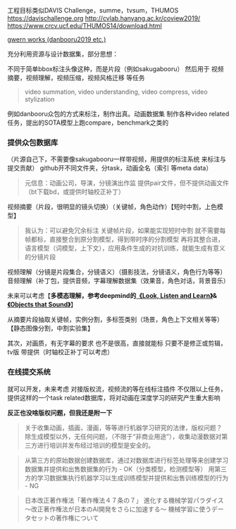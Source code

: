 工程目标类似DAVIS Challenge，summe，tvsum，THUMOS
https://davischallenge.org
http://cvlab.hanyang.ac.kr/coview2019/
https://www.crcv.ucf.edu/THUMOS14/download.html

[gwern works (danbooru2019 etc.)](https://www.gwern.net/Crops#danbooru2019-portraits)

充分利用资源与设计数据集，部分思想：

不同于简单bbox标注头像这种，而是片段（例如sakugabooru）
然后用于 视频摘要，视频理解，视频压缩，视频风格迁移 等任务
> video summation, video understanding, video compress, video stylization

例如danbooru众包的方式来标注，制作出真。动画数据集
制作各种video related任务，提出的SOTA模型上跑compare，benchmark之类的

### 提供众包数据库
（片源自己下，不需要像sakugabooru一样带视频，用提供的标注系统 来标注与提交贡献）
github开不同文件夹，分task，动画全名（索引 等meta data）
> 元信息：动画公司，导演，分镜演出作监
提供pair文件，但不提供动画文件（bt下载bd，或提供时轴校正补丁）

视频摘要（片段，很明显的镜头切换）（关键帧，角色动作）【短时中割，上色模型】
> 我认为：可以避免冗余标注
> 关键帧片段，如果能实现短时中割
> 就不需要每帧都标，直接整合到原分割模型，得到带时序的分割模型
> 再将其整合进，语言模型（词模型，上下文），应用条件生成的对抗训练，就能生成有意义的分镜片段

视频理解（分镜是片段集合，分镜语义）（摄影技法，分镜语义，角色行为等等）
音频理解（补丁包，提供音频，字幕理解数据集（效果音，角色对话，背景音乐）

未来可以考虑【**多模态理解，参考deepmind的[《Look, Listen and Learn》](https://arxiv.org/abs/1705.08168)&[《Objects that Sound》](https://arxiv.org/abs/1712.06651)**】

从摘要片段抽取关键帧，实例分割，多标签类别（场景，角色上下文相关等等）【静态图像分割，中割实验集】

其次，对画质，有无字幕的要求
也不是很高，直接就能标
只要不是修正或剪辑，tv版 带提供（时轴校正补丁可以考虑）

### 在线提交系统
就可以开发，未来考虑 对接版权流，视频流的等在线标注插件
不仅限以上任务，提供这样的一个task related数据库，将对动画在深度学习的研究产生重大影响

**反正也没啥版权问题，但我还是附一下**
> 关于收集动画，插画，漫画，等等进行机器学习研究的法律，版权问题？
> 除生成模型以外，无任何问题，（不限于“非商业用途”），收集动漫数据对第三方进行培训并发布经过培训的模型是安全的。

> 从第三方的原始数据创建数据库，通过对数据库进行标签处理等来创建学习数据集并提供和出售数据集的行为 - OK（分类模型，检测模型等）
> 用第三方的学习数据集执行机器学习以生成训练模型并提供和出售训练模型的行为 - NG

> 日本改正著作権法「著作権法４７条の７」
> 進化する機械学習パラダイス ～改正著作権法が日本のAI開発をさらに加速する～
> 機械学習に使うデータセットの著作権について
